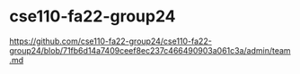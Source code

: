 # cse110-fa22-group24
https://github.com/cse110-fa22-group24/cse110-fa22-group24/blob/71fb6d14a7409ceef8ec237c466490903a061c3a/admin/team.md
